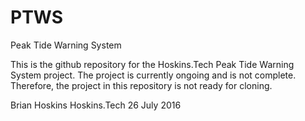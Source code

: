# PTWS
Peak Tide Warning System

This is the github repository for the Hoskins.Tech Peak Tide Warning System project.  The project is currently ongoing and is not complete.  Therefore, the project in this repository is not ready for cloning.

Brian Hoskins
Hoskins.Tech
26 July 2016
